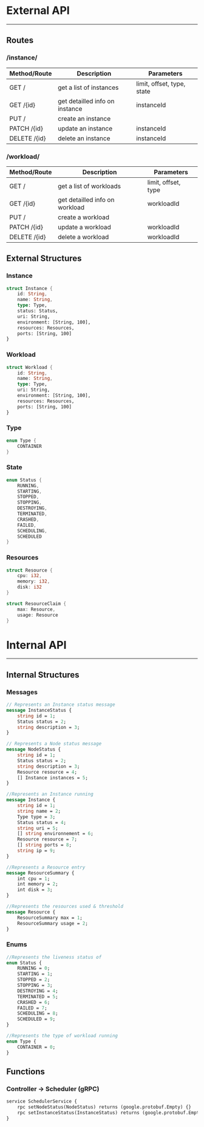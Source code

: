 # External API

---

## Routes

### /instance/

| Method/Route | Description                   | Parameters                 |
| ------------ | ----------------------------- | -------------------------- |
| GET /        | get a list of instances       | limit, offset, type, state |
| GET /{id}    | get detailled info on instance | instanceId             |
| PUT /        | create an instance            |                            |
| PATCH /{id}  | update an instance            | instanceId                 |
| DELETE /{id} | delete an instance            | instanceId                 |

### /workload/

| Method/Route | Description                   | Parameters          |
| ------------ | ----------------------------- | ------------------- |
| GET /        | get a list of workloads       | limit, offset, type |
| GET /{id}    | get detailled info on workload | workloadId       |
| PUT /        | create a workload             |                     |
| PATCH /{id}  | update a workload             | workloadId         |
| DELETE /{id} | delete a workload             | workloadId         |

## External Structures

### Instance

```rust
struct Instance {
    id: String,
    name: String,
    type: Type,
    status: Status,
    uri: String,
    environment: [String, 100],
    resources: Resources,
    ports: [String, 100]
}
```

### Workload

```rust
struct Workload {
    id: String,
    name: String,
    type: Type,
    uri: String,
    environment: [String, 100],
    resources: Resources,
    ports: [String, 100]
}
```

### Type

```rust
enum Type {
    CONTAINER
}
```

### State

```rust
enum Status {
    RUNNING,
    STARTING,
    STOPPED,
    STOPPING,
    DESTROYING,
    TERMINATED,
    CRASHED,
    FAILED,
    SCHEDULING,
    SCHEDULED
}
```

### Resources

```rust
struct Resource {
    cpu: i32,
    memory: i32,
    disk: i32
}
```

```rust
struct ResourceClaim {
    max: Resource,
    usage: Resource
}
```

# Internal API

---

## Internal Structures

### Messages

```protobuf
// Represents an Instance status message
message InstanceStatus {
    string id = 1;
    Status status = 2;
    string description = 3;
}

// Represents a Node status message
message NodeStatus {
    string id = 1;
    Status status = 2;
    string description = 3;
    Resource resource = 4;
    [] Instance instances = 5;
}

//Represents an Instance running
message Instance {
    string id = 1;
    string name = 2;
    Type type = 3;
    Status status = 4;
    string uri = 5;
    [] string environnement = 6;
    Resource resource = 7;
    [] string ports = 8;
    string ip = 9;
}

//Represents a Resource entry
message ResourceSummary {
    int cpu = 1;
    int memory = 2;
    int disk = 3;
}

//Represents the resources used & threshold
message Resource {
    ResourceSummary max = 1;
    ResourceSummary usage = 2;
}
```

### Enums

```protobuf
//Represents the liveness status of
enum Status {
    RUNNING = 0;
    STARTING = 1;
    STOPPED = 2;
    STOPPING = 3;
    DESTROYING = 4;
    TERMINATED = 5;
    CRASHED = 6;
    FAILED = 7;
    SCHEDULING = 8;
    SCHEDULED = 9;
}

//Represents the type of workload running
enum Type {
    CONTAINER = 0;
}
```

## Functions

### Controller → Scheduler (gRPC)

```protobuf
service SchedulerService {
    rpc setNodeStatus(NodeStatus) returns (google.protobuf.Empty) {}
    rpc setInstanceStatus(InstanceStatus) returns (google.protobuf.Empty) {}
}

```
